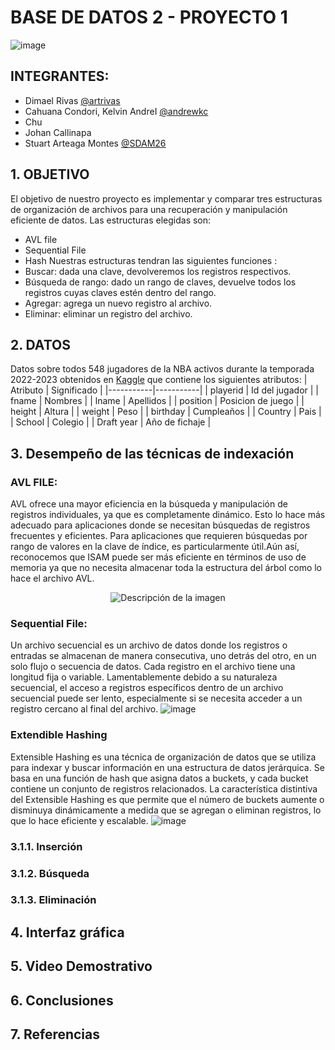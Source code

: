 # BASE DE DATOS 2 - PROYECTO 1
![image](https://github.com/artrivas/proyecto1DB/assets/87825436/b57c62e9-cc40-46d5-b31e-83a93daf1089)

## INTEGRANTES:

* Dimael Rivas [@artrivas](https://github.com/artrivas)
* Cahuana Condori, Kelvin AndreI [@andrewkc](https://github.com/andrewkc) 
* Chu
* Johan Callinapa
* Stuart Arteaga Montes [@SDAM26](https://github.com/SDAM26)

## 1. OBJETIVO
El objetivo de nuestro proyecto es implementar y comparar tres estructuras de organización de archivos para una recuperación y manipulación eficiente de datos. Las estructuras elegidas son:
* AVL file
* Sequential File
* Hash
Nuestras estructuras tendran las siguientes funciones :
* Buscar: dada una clave, devolveremos los registros respectivos.
* Búsqueda de rango: dado un rango de claves, devuelve todos los registros cuyas claves estén dentro del rango.
* Agregar: agrega un nuevo registro al archivo.
* Eliminar: eliminar un registro del archivo.
## 2. DATOS 
Datos sobre todos 548 jugadores de la NBA activos durante la temporada 2022-2023 obtenidos en [Kaggle](https://www.kaggle.com/datasets/szymonjwiak/nba-active-players-data-images)  que contiene los siguientes atributos:
| Atributo | Significado |
|-----------|-----------|
| playerid    | Id del jugador   |
|   fname  | Nombres    |
| lname    | Apellidos    |
| position    | Posicion de juego   |
| height     | Altura    |
| weight    | Peso    |
| birthday   | Cumpleaños    |
| Country    | Pais   |
| School    | Colegio    |
| Draft year    | Año de fichaje    |
## 3. Desempeño de las técnicas de indexación 
### AVL FILE:
AVL ofrece una mayor eficiencia en la búsqueda y manipulación de registros individuales, ya que es completamente dinámico. Esto lo hace más adecuado para aplicaciones donde se necesitan búsquedas de registros frecuentes y eficientes. Para aplicaciones que requieren búsquedas por rango de valores en la clave de índice, es particularmente útil.Aún así, reconocemos que ISAM puede ser más eficiente en términos de uso de memoria ya que no necesita almacenar toda la estructura del árbol como lo hace el archivo AVL.
<p align="center">
  <img src=(https://github.com/artrivas/proyecto1DB/assets/87825436/33165592-60ee-48f9-8713-a917518e926f)" alt="Descripción de la imagen">
</p>

### Sequential File:
Un archivo secuencial es un archivo de datos donde los registros o entradas se almacenan de manera consecutiva, uno detrás del otro, en un solo flujo o secuencia de datos. Cada registro en el archivo tiene una longitud fija o variable. Lamentablemente debido a su naturaleza secuencial, el acceso a registros específicos dentro de un archivo secuencial puede ser lento, especialmente si se necesita acceder a un registro cercano al final del archivo.
![image](https://github.com/artrivas/proyecto1DB/assets/87825436/c27ab987-089a-4418-b1d4-0ff72e27d851)

### Extendible Hashing 
Extensible Hashing es una técnica de organización de datos que se utiliza para indexar y buscar información en una estructura de datos jerárquica. Se basa en una función de hash que asigna datos a buckets, y cada bucket contiene un conjunto de registros relacionados. La característica distintiva del Extensible Hashing es que permite que el número de buckets aumente o disminuya dinámicamente a medida que se agregan o eliminan registros, lo que lo hace eficiente y escalable.
![image](https://github.com/artrivas/proyecto1DB/assets/87825436/1cde3731-62ba-4a11-a005-b63601966188)

### 3.1.1. Inserción
### 3.1.2. Búsqueda
### 3.1.3. Eliminación
## 4. Interfaz gráfica
## 5. Video Demostrativo
## 6. Conclusiones
## 7. Referencias

